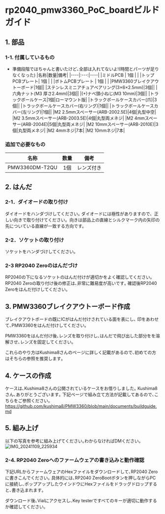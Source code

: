 # rp2040_pmw3360_PoC_boardビルドガイド
## 1. 部品
### 1-1. 付属しているもの

* 準備段階ではちゃんと書いたけど､全部は入れてないよ!(時間とパーツが足りなくなった)
|名称|数量|備考|
|----|:---:|----|
|ミドルPCB | 1個 | |
|トップPCBプレート| 1個  | |
|ボトムPCBプレート | 1個 | |
|PMW3360ブレイクアウトーボード|1個||
|ステンレスミニアチュアベアリング(3×6×2.5mm)|3個||
|六角ナット(M3 厚さ2.4mm)|3個||
|(+)ナベ頭小ねじ(M3 10mm)|3個||
|トラックボールケース|1個|ローマウント版|
|トラックボールケースカバー(爪)|3個||
|トラックボールケースカバー(右リング)|1個||
|トラックボールケースカバー(左リング)|1個||
|M2 2.5mmスペーサー(ARB-2002.5E)|4個|丸型中空|
|M2 3.5mmスペーサー(ARB-2003.5E)|4個|丸型両メネジ|
|M2 4mmスペーサー(ARB-2004E)|5個|丸型両メネジ|
|M2 10mmスペーサー(ARB-2010E)|3個|丸型両メネジ|
|M2 4mmネジ|7本|
|M2 10mmネジ|7本|

### 追加で必要なもの
|名称|数量|備考|
|----|:---:|----|
|PMW3360DM-T2QU|1個|レンズ付き|

## 2. はんだ
### 2-1．ダイオードの取り付け
ダイオードをハンダづけしてください｡
ダイオードには極性がありますので、正しい向きで取り付けてください。向きは部品上の直線とシルクマーク内の矢印の先についている直線が一致する方向です。  


### 2-2．ソケットの取り付け
ソケットをハンダづけしてください｡

### 2-3 RP2040 Zeroのはんだづけ
RP2040の下になるソケットのはんだ付けが適切かをよく確認してください｡
RP2040 Zeroの取り付け後の修正は､非常に難易度が高いです｡
確認後RP2040 Zeroをはんだ付けしてください｡


## 3. PMW3360ブレイクアウトーボード作成
ブレイクアウトボードの既にICがはんだ付けされている⾯を表にし､
印をあわせて､PMW3360をはんだ付けしてください｡

PMW3360をはんだ付け後､レンズを取り付けし､はんだで飛び出した部分をを溶解させ､レンズを固定してください｡

これらのやり方はKushima8さんのページに詳しく記載があるので､初めての方はそちらの参照を推奨します｡


## 4. ケースの作成
ケースは､Kushima8さんの公開されているケースをお借りしました｡
Kushima8さん､ありがとうございます｡
下記ページで組み立て方法が記載してあるので､こちらをご参照ください｡
https://github.com/kushima8/PMW3360/blob/main/documents/buildguide.md

## 5. 組み上げ
以下の写真を参考に組み上げてください｡わからなければDMください｡
![IMG_20241109_225934](https://github.com/user-attachments/assets/0b4a3290-d9a4-4b0e-bede-cc7bcc9d7a8a)


### 2-4. RP2040 Zeroへのファームウェアの書き込みと動作確認
下記URLからファームウェアのHexファイルをダウンロードして､RP2040 Zeroに書きこんでください｡
具体的には､RP2040 ZeroBootボタンを押しながらPCに接続し､ポップアップしたウインドウにHexファイルをドラッグドロップすると､書き込まれます｡

ダウンロード後､Vialにアクセスし､Key testerですべてのキーが適切に動作するか確認してください｡

